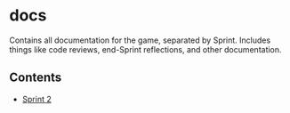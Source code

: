# docs
Contains all documentation for the game, separated by Sprint. Includes things like code reviews, end-Sprint reflections, and other documentation.

## Contents
- [Sprint 2](https://github.com/EthanHuston/CSE-3902-Legendary-Legend-of-Zelda-Dungeon/tree/master/docs/sprint2)
